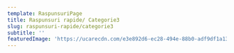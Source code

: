 ```yaml
---
template: RaspunsuriPage
title: Raspunsuri rapide/ Categorie3
slug: raspunsuri-rapide/categorie3
subtitle: ''
featuredImage: 'https://ucarecdn.com/e3e892d6-ec28-494e-88b0-adf9df1a1328/-/progressive/yes/-/format/auto/-/resize/2000x/'
---
```



